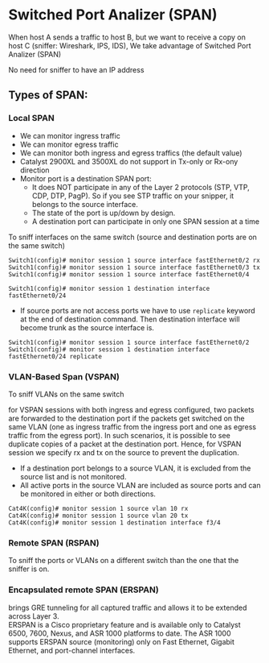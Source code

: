 # Switched Port Analizer (SPAN)
When host A sends a traffic to host B, but we want to receive a copy on host C
(sniffer: Wireshark, IPS, IDS), We take advantage of Switched Port Analizer (SPAN)

No need for sniffer to have an IP address

## Types of SPAN:

### Local SPAN
* We can monitor ingress traffic
* We can monitor egress traffic
* We can monitor both ingress and egress traffics (the default value)
* Catalyst 2900XL and 3500XL do not support in Tx-only or Rx-ony direction
* Monitor port is a destination SPAN port:
  * It does NOT participate in any of the Layer 2 protocols
(STP, VTP, CDP, DTP, PagP). So if you see STP traffic on your snipper, it belongs to the source
interface.
  * The state of the port is up/down by design.
  * A destination port can participate in only one SPAN session at a time


To sniff interfaces on the same switch (source and destination ports are on the same switch)
```
Switch1(config)# monitor session 1 source interface fastEthernet0/2 rx
Switch1(config)# monitor session 1 source interface fastEthernet0/3 tx
Switch1(config)# monitor session 1 source interface fastEthernet0/4 

Switch1(config)# monitor session 1 destination interface fastEthernet0/24
```
* If source ports are not access ports we have to use `replicate` keyword at the end of destination
command. Then destination interface will become trunk as the source interface is.  
```
Switch1(config)# monitor session 1 source interface fastEthernet0/2
Switch1(config)# monitor session 1 destination interface fastEthernet0/24 replicate
```

### VLAN-Based Span (VSPAN)
To sniff VLANs on the same switch

for VSPAN sessions with both ingress and egress configured, two packets are forwarded to
the destination port if the packets get switched on the same VLAN (one as ingress traffic
from the ingress port and one as egress traffic from the egress port). In such scenarios,
it is possible to see duplicate copies of a packet at the destination port.
Hence, for VSPAN session we specify rx and tx on the source to prevent the duplication.

* If a destination port belongs to a source VLAN, it is excluded from the source list and
is not monitored.
* All active ports in the source VLAN are included as source ports and can be monitored in
either or both directions.

```
Cat4K(config)# monitor session 1 source vlan 10 rx
Cat4K(config)# monitor session 1 source vlan 20 tx
Cat4K(config)# monitor session 1 destination interface f3/4
```
### Remote SPAN (RSPAN)
To sniff the ports or VLANs on a different switch than the one that the sniffer is on.

### Encapsulated remote SPAN (ERSPAN)
brings GRE tunneling for all captured traffic and allows it to be extended across Layer 3.  
ERSPAN is a Cisco proprietary feature and is available only to Catalyst 6500, 7600, Nexus,
and ASR 1000 platforms to date. The ASR 1000 supports ERSPAN source (monitoring) only on
Fast Ethernet, Gigabit Ethernet, and port-channel interfaces.